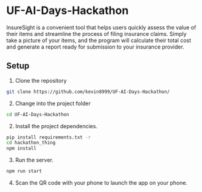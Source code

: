 # UF-AI-Days-Hackathon
InsureSight is a convenient tool that helps users quickly assess the value of their items and streamline the process of filing insurance claims. Simply take a picture of your items, and the program will calculate their total cost and generate a report ready for submission to your insurance provider.

## Setup

1. Clone the repository

```bash
git clone https://github.com/kevin8999/UF-AI-Days-Hackathon/
```

2. Change into the project folder

```bash
cd UF-AI-Days-Hackathon
```

2. Install the project dependencies.

```bash
pip install requirements.txt -r
cd hackathon_thing
npm install
```

3. Run the server.

```bash
npm run start
```

4. Scan the QR code with your phone to launch the app on your phone.
